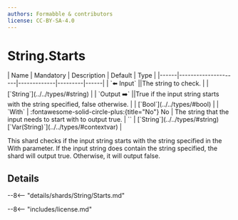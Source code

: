 ```yaml
---
authors: Formabble & contributors
license: CC-BY-SA-4.0
---
```



# String.Starts

<div class="sh-parameters" markdown="1">
| Name | Mandatory | Description | Default | Type |
|------|---------------------|-------------|---------|------|
| `⬅️ Input` ||The string to check. | | [`String`](../../types/#string) |
| `Output ➡️` ||True if the input string starts with the string specified, false otherwise. | | [`Bool`](../../types/#bool) |
| `With` | :fontawesome-solid-circle-plus:{title="No"} No  | The string that the input needs to start with to output true. | `` | [`String`](../../types/#string)[`Var(String)`](../../types/#contextvar) |

</div>

This shard checks if the input string starts with the string specified in the With parameter. If the input string does contain the string specified, the shard will output true. Otherwise, it will output false.

## Details

--8<-- "details/shards/String/Starts.md"


--8<-- "includes/license.md"

